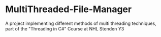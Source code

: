 # MultiThreaded-File-Manager
A project implementing different methods of multi threading techniques, part of the "Threading in C#" Course at NHL Stenden Y3
